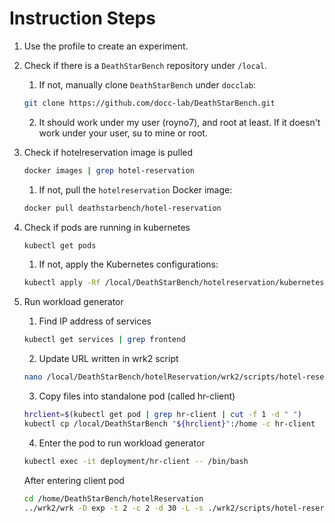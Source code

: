 # Instruction Steps

1. Use the profile to create an experiment.
2. Check if there is a `DeathStarBench` repository under `/local`. 
   1. If not, manually clone `DeathStarBench` under `docclab`:
   ```bash
   git clone https://github.com/docc-lab/DeathStarBench.git
   ```
   2. It should work under my user (royno7), and root at least. If it doesn't work under your user, su to mine or root.
3. Check if hotelreservation image is pulled
   ```bash
   docker images | grep hotel-reservation
   ```
   1. If not, pull the `hotelreservation` Docker image:
   ```bash
   docker pull deathstarbench/hotel-reservation
   ```
4. Check if pods are running in kubernetes
   ```bash
   kubectl get pods
   ```
   1. If not, apply the Kubernetes configurations:
   ```bash
   kubectl apply -Rf /local/DeathStarBench/hotelreservation/kubernetes
   ```

5. Run workload generator 
   1. Find IP address of services
   ```bash
   kubectl get services | grep frontend
   ```
   2. Update URL written in wrk2 script
   ```bash
   nano /local/DeathStarBench/hotelReservation/wrk2/scripts/hotel-reservation/mixed-workload_type_1.lua
   ```
   3. Copy files into standalone pod (called hr-client)
   ```bash
   hrclient=$(kubectl get pod | grep hr-client | cut -f 1 -d " ")
   kubectl cp /local/DeathStarBench "${hrclient}":/home -c hr-client
   ```
   4. Enter the pod to run workload generator
   ```bash
   kubectl exec -it deployment/hr-client -- /bin/bash
   ```
   After entering client pod
   ```bash
   cd /home/DeathStarBench/hotelReservation
   ../wrk2/wrk -D exp -t 2 -c 2 -d 30 -L -s ./wrk2/scripts/hotel-reservation/mixed-workload_type_1.lua http://<replace with frontend ip in I. >:5000 -R 2
   ```
